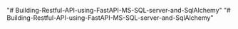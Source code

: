 "# Building-Restful-API-using-FastAPI-MS-SQL-server-and-SqlAlchemy" 
"# Building-Restful-API-using-FastAPI-MS-SQL-server-and-SqlAlchemy" 

